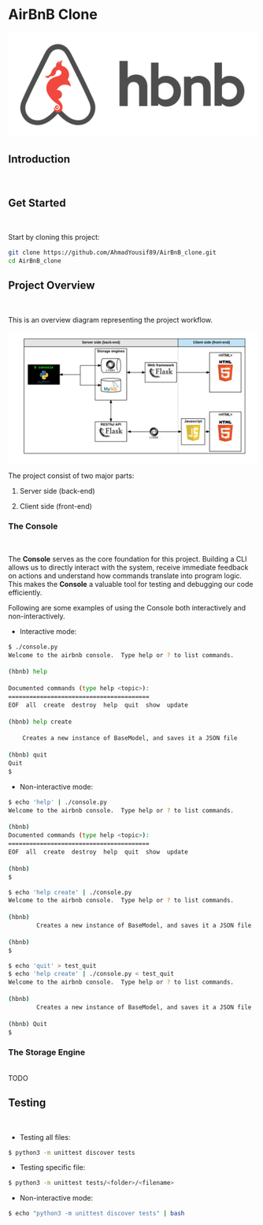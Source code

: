 # AirBnB Clone

![project_logo](./assets/hbnb.png)

## Introduction

<br>

## Get Started

<br>

Start by cloning this project:
```sh
git clone https://github.com/AhmadYousif89/AirBnB_clone.git
cd AirBnB_clone
``` 

## Project Overview

<br>

This is an overview diagram representing the project workflow.

![diagram](./assets/diagram.png)

The project consist of two major parts:
1. Server side (back-end)
    
2. Client side (front-end)

### The Console

<br>

The **Console** serves as the core foundation for this project. Building a CLI allows us to directly interact with the system, receive immediate feedback on actions and understand how commands translate into program logic. This makes the **Console** a valuable tool for testing and debugging our code efficiently.

Following are some examples of using the Console both interactively and non-interactively.

- Interactive mode:

```sh
$ ./console.py
Welcome to the airbnb console.  Type help or ? to list commands.

(hbnb) help

Documented commands (type help <topic>):
========================================
EOF  all  create  destroy  help  quit  show  update

(hbnb) help create

	Creates a new instance of BaseModel, and saves it a JSON file

(hbnb) quit
Quit
$
```

- Non-interactive mode:

```sh
$ echo 'help' | ./console.py
Welcome to the airbnb console.  Type help or ? to list commands.

(hbnb) 
Documented commands (type help <topic>):
========================================
EOF  all  create  destroy  help  quit  show  update

(hbnb)
$
```

```sh
$ echo 'help create' | ./console.py
Welcome to the airbnb console.  Type help or ? to list commands.

(hbnb) 
        Creates a new instance of BaseModel, and saves it a JSON file
        
(hbnb)
$
```

```sh
$ echo 'quit' > test_quit
$ echo 'help create' | ./console.py < test_quit
Welcome to the airbnb console.  Type help or ? to list commands.

(hbnb) 
        Creates a new instance of BaseModel, and saves it a JSON file
        
(hbnb) Quit
$
```

### The Storage Engine

<br>
TODO

## Testing

<br>

- Testing all files:

```sh
$ python3 -m unittest discover tests
```

- Testing specific file:

```sh
$ python3 -m unittest tests/<folder>/<filename>
```

- Non-interactive mode: 
```sh
$ echo "python3 -m unittest discover tests" | bash
```
